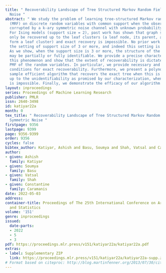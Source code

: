 ```yaml
---
title: " Recoverability Landscape of Tree Structured Markov Random Fields under Symmetric
  Noise "
abstract: " We study the problem of learning tree-structured Markov random fields
  (MRF) on discrete random variables with common support when the observations are
  corrupted by a k-ary symmetric noise channel with unknown probability of error.
  For Ising models (support size = 2), past work has shown that graph structure can
  only be recovered up to the leaf clusters (a leaf node, its parent, and its siblings
  form a leaf cluster) and exact recovery is impossible. No prior work has addressed
  the setting of support size of 3 or more, and indeed this setting is far richer.
  As we show, when the support size is 3 or more, the structure of the leaf clusters
  may be partially or fully identifiable. We provide a precise characterization of
  this phenomenon and show that the extent of recoverability is dictated by the joint
  PMF of the random variables. In particular, we provide necessary and sufficient
  conditions for exact recoverability. Furthermore, we present a polynomial time,
  sample efficient algorithm that recovers the exact tree when this is possible, or
  up to the unidentifiability as promised by our characterization, when full recoverability
  is impossible. Finally, we demonstrate the efficacy of our algorithm experimentally. "
layout: inproceedings
series: Proceedings of Machine Learning Research
publisher: PMLR
issn: 2640-3498
id: katiyar22a
month: 0
tex_title: " Recoverability Landscape of Tree Structured Markov Random Fields under
  Symmetric Noise "
firstpage: 9356
lastpage: 9399
page: 9356-9399
order: 9356
cycles: false
bibtex_author: Katiyar, Ashish and Basu, Soumya and Shah, Vatsal and Caramanis, Constantine
author:
- given: Ashish
  family: Katiyar
- given: Soumya
  family: Basu
- given: Vatsal
  family: Shah
- given: Constantine
  family: Caramanis
date: 2022-05-03
address:
container-title: Proceedings of The 25th International Conference on Artificial Intelligence
  and Statistics
volume: '151'
genre: inproceedings
issued:
  date-parts:
  - 2022
  - 5
  - 3
pdf: https://proceedings.mlr.press/v151/katiyar22a/katiyar22a.pdf
extras:
- label: Supplementary ZIP
  link: https://proceedings.mlr.press/v151/katiyar22a/katiyar22a-supp.zip
# Format based on citeproc: http://blog.martinfenner.org/2013/07/30/citeproc-yaml-for-bibliographies/
---
```

